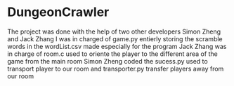 # DungeonCrawler
The project was done with the help of two other developers Simon Zheng and Jack Zhang
I was in charged of game.py entierly storing the scramble words in the wordList.csv made especially for the program
Jack Zhang was in charge of room.c used to oriente the player to the different area of the game from the main room
Simon Zheng coded the sucess.py used to transport player to our room and transporter.py transfer players away from our room
